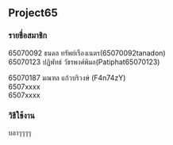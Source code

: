 ## Project65

### รายชื่อสมาชิก

65070092 ธนดล ทรัพย์เรืองเนตร(65070092tanadon)       
65070123 ปฏิพัทธ์ วัชรพงศ์พิมล(Patiphat65070123)     

65070187 มณฑล แก้วบริวงษ์ (F4n74zY)    
6507xxxx  
6507xxxx  

### วิธีใช้งาน

บลาๆๆๆๆ
